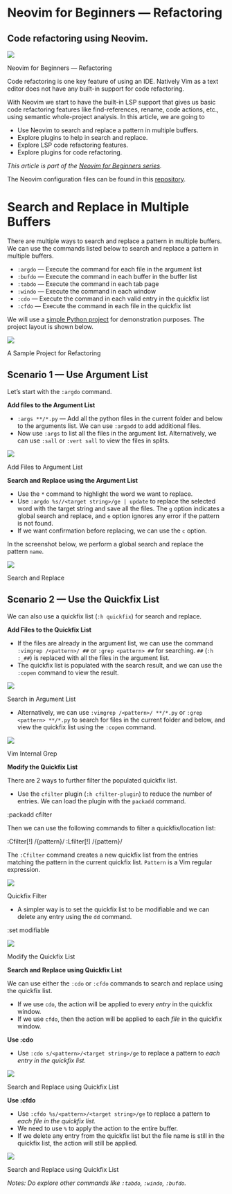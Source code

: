 # Neovim for Beginners — Refactoring

## Code refactoring using Neovim.

![](refactoring_2_images/1*4oRSMpMYZRYBQjuetbfzyQ.png)

Neovim for Beginners — Refactoring

Code refactoring is one key feature of using an IDE. Natively Vim as a text editor does not have any built-in support for code refactoring.

With Neovim we start to have the built-in LSP support that gives us basic code refactoring features like find-references, rename, code actions, etc., using semantic whole-project analysis. In this article, we are going to

- Use Neovim to search and replace a pattern in multiple buffers.
- Explore plugins to help in search and replace.
- Explore LSP code refactoring features.
- Explore plugins for code refactoring.

_This article is part of the [Neovim for Beginners series](https://alpha2phi.medium.com/learn-neovim-the-practical-way-8818fcf4830f#545a)._

The Neovim configuration files can be found in this [repository](https://github.com/alpha2phi/neovim-for-beginner/tree/25-refactoring).

# Search and Replace in Multiple Buffers

There are multiple ways to search and replace a pattern in multiple buffers. We can use the commands listed below to search and replace a pattern in multiple buffers.

- `:argdo` — Execute the command for each file in the argument list
- `:bufdo` — Execute the command in each buffer in the buffer list
- `:tabdo` — Execute the command in each tab page
- `:windo` — Execute the command in each window
- `:cdo` — Execute the command in each valid entry in the quickfix list
- `:cfdo` — Execute the command in each file in the quickfix list

We will use a [simple Python project](https://github.com/alpha2phi/sample-refactor-project/blob/main/README.md) for demonstration purposes. The project layout is shown below.

![](refactoring_2_images/1*r66ooLlTyJt4rjKQGJueLA.png)

A Sample Project for Refactoring

## Scenario 1 — Use Argument List

Let’s start with the `:argdo` command.

**Add files to the Argument List**

- `:args **/*.py` — Add all the python files in the current folder and below to the arguments list. We can use `:argadd` to add additional files.
- Now use `:args` to list all the files in the argument list. Alternatively, we can use `:sall` or `:vert sall` to view the files in splits.

![](refactoring_2_images/1*QL4QsaFUp2NYCcO1nz3TkQ.gif)

Add Files to Argument List

**Search and Replace using the Argument List**

- Use the `*` command to highlight the word we want to replace.
- Use `:argdo %s//<target string>/ge | update` to replace the selected word with the target string and save all the files. The `g` option indicates a global search and replace, and `e` option ignores any error if the pattern is not found.
- If we want confirmation before replacing, we can use the `c` option.

In the screenshot below, we perform a global search and replace the pattern `name`.

![](refactoring_2_images/1*L6VTPcDQNsEs_kjlq-wEeg.gif)

Search and Replace

## Scenario 2 — Use the Quickfix List

We can also use a quickfix list (`:h quickfix`) for search and replace.

**Add Files to the Quickfix List**

- If the files are already in the argument list, we can use the command `:vimgrep /<pattern>/ ##` or `:grep <pattern> ##` for searching. `##` (`:h :_##`) is replaced with all the files in the argument list.
- The quickfix list is populated with the search result, and we can use the `:copen` command to view the result.

![](refactoring_2_images/1*YdTTtNCP2nyj_rQcCeB6lQ.gif)

Search in Argument List

- Alternatively, we can use `:vimgrep /<pattern>/ **/*.py` or `:grep <pattern> **/*.py` to search for files in the current folder and below, and view the quickfix list using the `:copen` command.

![](refactoring_2_images/1*7y8alRc3uqmlPDpDdD4hRg.gif)

Vim Internal Grep

**Modify the Quickfix List**

There are 2 ways to further filter the populated quickfix list.

- Use the `cfilter` plugin (`:h cfilter-plugin`) to reduce the number of entries. We can load the plugin with the `packadd` command.

:packadd cfilter

Then we can use the following commands to filter a quickfix/location list:

:Cfilter[!] /{pattern}/
:Lfilter[!] /{pattern}/

The `:Cfilter` command creates a new quickfix list from the entries matching the pattern in the current quickfix list. `Pattern` is a Vim regular expression.

![](refactoring_2_images/1*1PC3hEI-TJNVnqGJ8YpoOQ.gif)

Quickfix Filter

- A simpler way is to set the quickfix list to be modifiable and we can delete any entry using the `dd` command.

:set modifiable

![](refactoring_2_images/1*fLRIBReUZqAJjHUsp8s6Eg.gif)

Modify the Quickfix List

**Search and Replace using Quickfix List**

We can use either the `:cdo` or `:cfdo` commands to search and replace using the quickfix list.

- If we use `cdo`, the action will be applied to every _entry_ in the quickfix window.
- If we use `cfdo`, then the action will be applied to each _file_ in the quickfix window.

**Use :cdo**

- Use `:cdo s/<pattern>/<target string>/ge` to replace a pattern to _each entry in the quickfix list._

![](refactoring_2_images/1*aBO4UWFty6R6ltnLqdsP6Q.gif)

Search and Replace using Quickfix List

**Use :cfdo**

- Use `:cfdo %s/<pattern>/<target string>/ge` to replace a pattern to _each file in the quickfix list._
- We need to use `%` to apply the action to the entire buffer.
- If we delete any entry from the quickfix list but the file name is still in the quickfix list, the action will still be applied.

![](refactoring_2_images/1*ze6Uz_JLPjpggRKn50MLNA.gif)

Search and Replace using Quickfix List

_Notes: Do explore other commands like `:tabdo`, `:windo`, `:bufdo`._
